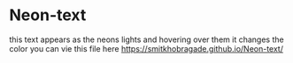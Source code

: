 # Neon-text
this text appears as the neons lights and hovering over them it changes the color
you can vie this file here https://smitkhobragade.github.io/Neon-text/
